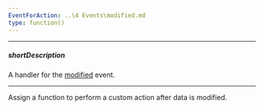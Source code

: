 ```yaml
---
EventForAction: ..\4 Events\modified.md
type: function()
---
```

---
##### shortDescription
A handler for the [modified](/api-reference/30%20Data%20Layer/Store/4%20Events/modified.md '{basewidgetpath}/Events/#modified') event.

---
Assign a function to perform a custom action after data is modified.
